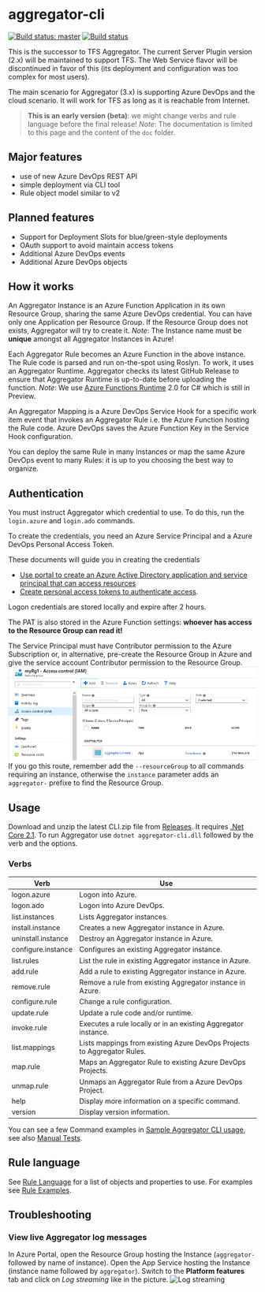 # aggregator-cli

[![Build status: master](https://dev.azure.com/TfsAggregator/Aggregator3/_apis/build/status/Aggregator3-CI?branchName=master)](https://dev.azure.com/TfsAggregator/Aggregator3/_build/latest?definitionId=16)
[![Build status](https://dev.azure.com/TfsAggregator/Aggregator3/_apis/build/status/Aggregator3-CI)](https://dev.azure.com/TfsAggregator/Aggregator3/_build/latest?definitionId=16)


This is the successor to TFS Aggregator.
The current Server Plugin version (2.x) will be maintained to support TFS.
The Web Service flavor will be discontinued in favor of this (its deployment and configuration was too complex for most users).

The main scenario for Aggregator (3.x) is supporting Azure DevOps and the cloud scenario. It will work for TFS as long as it is reachable from Internet.

> **This is an early version (beta)**: we might change verbs and rule language before the final release!
*Note*: The documentation is limited to this page and the content of the `doc` folder.

## Major features

- use of new Azure DevOps REST API
- simple deployment via CLI tool
- Rule object model similar to v2

## Planned features

- Support for Deployment Slots for blue/green-style deployments
- OAuth support to avoid maintain access tokens
- Additional Azure DevOps events
- Additional Azure DevOps objects

## How it works

An Aggregator Instance is an Azure Function Application in its own Resource Group,
sharing the same Azure DevOps credential. You can have only one Application per Resource Group.
If the Resource Group does not exists, Aggregator will try to create it.
*Note*: The Instance name must be **unique** amongst all Aggregator Instances in Azure!

Each Aggregator Rule becomes an Azure Function in the above instance.
The Rule code is parsed and run on-the-spot using Roslyn.
To work, it uses an Aggregator Runtime.
Aggregator checks its latest GitHub Release to ensure that Aggregator Runtime is up-to-date before uploading the function.
*Note*: We use [Azure Functions Runtime](https://docs.microsoft.com/en-us/azure/azure-functions/functions-versions) 2.0 for C# which is still in Preview.

An Aggregator Mapping is a Azure DevOps Service Hook for a specific work item event that invokes an Aggregator Rule i.e. the Azure Function hosting the Rule code. Azure DevOps saves the Azure Function Key in the Service Hook configuration.

You can deploy the same Rule in many Instances or map the same Azure DevOps event to many Rules: it is up to you choosing the best way to organize.

## Authentication

You must instruct Aggregator which credential to use.
To do this, run the `login.azure` and `login.ado` commands.

To create the credentials, you need an Azure Service Principal and a Azure DevOps Personal Access Token.

These documents will guide you in creating the credentials
* [Use portal to create an Azure Active Directory application and service principal that can access resources](https://docs.microsoft.com/en-us/azure/azure-resource-manager/resource-group-create-service-principal-portal)        
* [Create personal access tokens to authenticate access](https://docs.microsoft.com/en-us/azure/devops/organizations/accounts/use-personal-access-tokens-to-authenticate).

Logon credentials are stored locally and expire after 2 hours.

The PAT is also stored in the Azure Function settings: **whoever has access to the Resource Group can read it!**

The Service Principal must have Contributor permission to the Azure Subscription or, in alternative, pre-create the Resource Group in Azure and give the service account Contributor permission to the Resource Group.
![Permission on existing Resource Group](doc/contributor-on-rg.png)
If you go this route, remember add the `--resourceGroup` to all commands requiring an instance, otherwise the `instance` parameter adds an `aggregator-` prefixe to find the Resource Group.

## Usage

Download and unzip the latest CLI.zip file from [Releases](https://github.com/tfsaggregator/aggregator-cli/releases).
It requires [.Net Core 2.1](https://www.microsoft.com/net/download).
To run Aggregator use
`dotnet aggregator-cli.dll` followed by the verb and the options.

### Verbs

 Verb               | Use
--------------------|----------------------------------------
logon.azure         | Logon into Azure.
logon.ado           | Logon into Azure DevOps.
list.instances      | Lists Aggregator instances.
install.instance    | Creates a new Aggregator instance in Azure.
uninstall.instance  | Destroy an Aggregator instance in Azure.
configure.instance  | Configures an existing Aggregator instance.
list.rules          | List the rule in existing Aggregator instance in Azure.
add.rule            | Add a rule to existing Aggregator instance in Azure.
remove.rule         | Remove a rule from existing Aggregator instance in Azure.
configure.rule      | Change a rule configuration.
update.rule         | Update a rule code and/or runtime.
invoke.rule         | Executes a rule locally or in an existing Aggregator instance.
list.mappings       | Lists mappings from existing Azure DevOps Projects to Aggregator Rules.
map.rule            | Maps an Aggregator Rule to existing Azure DevOps Projects.
unmap.rule          | Unmaps an Aggregator Rule from a Azure DevOps Project.
help                | Display more information on a specific command.
version             | Display version information.

You can see a few Command examples in [Sample Aggregator CLI usage](doc/command-examples.md), see also [Manual Tests](doc/test-matrix.md).

## Rule language

See [Rule Language](doc/rule-language.md) for a list of objects and properties to use.
For examples see [Rule Examples](doc/rule-examples.md).

## Troubleshooting

### View live Aggregator log messages

In Azure Portal, open the Resource Group hosting the Instance (`aggregator-` followed by name of instance).
Open the App Service hosting the Instance (instance name followed by `aggregator`).
Switch to the **Platform features** tab and click on _Log streaming_ like in the picture.
![Log streaming](doc/log-streaming-from-azure-portal.png)

